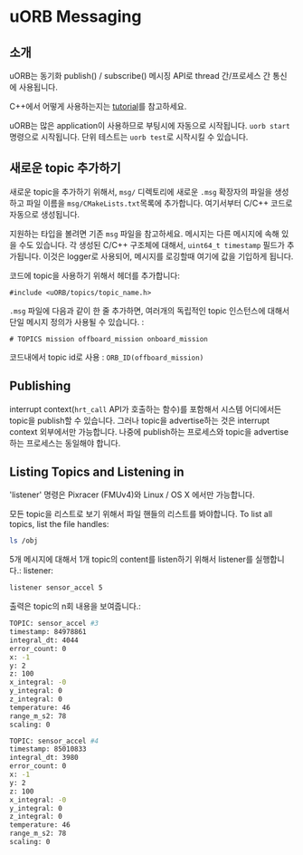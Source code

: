 # uORB Messaging

## 소개

uORB는 동기화 publish() / subscribe() 메시징 API로 thread 간/프로세스 간 통신에 사용됩니다.

C++에서 어떻게 사용하는지는 [tutorial](tutorial-hello-sky.md)를 참고하세요.

uORB는 많은 application이 사용하므로 부팅시에 자동으로 시작됩니다. `uorb start`명령으로 시작됩니다. 단위 테스트는 `uorb test`로 시작시킬 수 있습니다.

## 새로운 topic 추가하기

새로운 topic을 추가하기 위해서, `msg/` 디렉토리에 새로운 `.msg` 확장자의 파일을 생성하고 파일 이름을 `msg/CMakeLists.txt`목록에 추가합니다. 여기서부터 C/C++ 코드로 자동으로 생성됩니다.

지원하는 타입을 볼려면 기존 `msg` 파일을 참고하세요. 메시지는 다른 메시지에 속해 있을 수도 있습니다. 각 생성된 C/C++ 구조체에 대해서, `uint64_t timestamp` 필드가 추가됩니다. 이것은 logger로 사용되어, 메시지를 로깅할때 여기에 값을 기입하게 됩니다.

코드에 topic을 사용하기 위해서 헤더를 추가합니다:
```
#include <uORB/topics/topic_name.h>
```

`.msg` 파일에 다음과 같이 한 줄 추가하면, 여러개의 독립적인 topic 인스턴스에 대해서 단일 메시지 정의가 사용될 수 있습니다. :
```
# TOPICS mission offboard_mission onboard_mission
```
코드내에서 topic id로 사용 : `ORB_ID(offboard_mission)`


## Publishing

interrupt context(`hrt_call` API가 호출하는 함수)를 포함해서 시스템 어디에서든 topic을 publish할 수 있습니다. 그러나 topic을 advertise하는 것은 interrupt context 외부에서만 가능합니다. 나중에 publish하는 프로세스와 topic을 advertise하는 프로세스는 동일해야 합니다.

## Listing Topics and Listening in

<aside class="note">
'listener' 명령은 Pixracer (FMUv4)와 Linux / OS X 에서만 가능합니다.
</aside>

모든 topic을 리스트로 보기 위해서 파일 핸들의 리스트를 봐야합니다.
To list all topics, list the file handles:

```sh
ls /obj
```

5개 메시지에 대해서 1개 topic의 content를 listen하기 위해서 listener를 실행합니다.: listener:

```sh
listener sensor_accel 5
```

출력은 topic의 n회 내용을 보여줍니다.:

```sh
TOPIC: sensor_accel #3
timestamp: 84978861
integral_dt: 4044
error_count: 0
x: -1
y: 2
z: 100
x_integral: -0
y_integral: 0
z_integral: 0
temperature: 46
range_m_s2: 78
scaling: 0

TOPIC: sensor_accel #4
timestamp: 85010833
integral_dt: 3980
error_count: 0
x: -1
y: 2
z: 100
x_integral: -0
y_integral: 0
z_integral: 0
temperature: 46
range_m_s2: 78
scaling: 0
```
